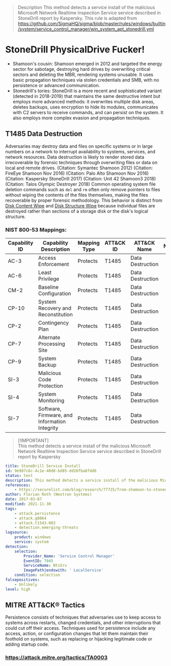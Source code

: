 > Description
> This method detects a service install of the malicious Microsoft Network Realtime Inspection Service service described in StoneDrill report by Kaspersky. This rule is adapted from https://github.com/SigmaHQ/sigma/blob/master/rules/windows/builtin/system/service_control_manager/win_system_apt_stonedrill.yml

# StoneDrill PhysicalDrive Fucker!
- Shamoon's cousin: Shamoon emerged in 2012 and targeted the energy sector for sabotage, destroying hard drives by overwriting critical sectors and deleting the MBR, rendering systems unusable. It uses basic propagation techniques via stolen credentials and SMB, with no persistence or advanced communication.
- Stonedrill's tories: StoneDrill is a more recent and sophisticated variant (detected in 2018-2019) that maintains the same destructive intent but employs more advanced methods: it overwrites multiple disk areas, deletes backups, uses encryption to hide its modules, communicates with C2 servers to receive commands, and can persist on the system. It also employs more complex evasion and propagation techniques.

## T1485 Data Destruction
Adversaries may destroy data and files on specific systems or in large numbers on
a network to interrupt availability to systems, services, and network resources.
Data destruction is likely to render stored data irrecoverable by forensic techniques
through overwriting files or data on local and remote drives.
(Citation: Symantec Shamoon 2012)
(Citation: FireEye Shamoon Nov 2016)
(Citation: Palo Alto Shamoon Nov 2016)
(Citation: Kaspersky StoneDrill 2017)
(Citation: Unit 42 Shamoon3 2018)
(Citation: Talos Olympic Destroyer 2018) 
Common operating system file deletion commands such as <code>del</code> and <code>rm</code>
often only remove pointers to files without wiping the contents of the files themselves,
making the files recoverable by proper forensic methodology. This behavior is distinct from
[Disk Content Wipe](https://attack.mitre.org/techniques/T1561/001/) and [Disk Structure Wipe](https://attack.mitre.org/techniques/T1561/002/) because individual files are destroyed rather than sections of a storage disk or the disk's logical structure.

### NIST 800-53 Mappings:
| Capability ID | Capability Description                       | Mapping Type | ATT&CK ID | ATT&CK Name      | Notes            |
|---------------|---------------------------------------------|--------------|-----------|------------------|------------------|
| AC-3          | Access Enforcement                          | Protects     | T1485     | Data Destruction |                  |
| AC-6          | Least Privilege                            | Protects     | T1485     | Data Destruction |                  |
| CM-2          | Baseline Configuration                     | Protects     | T1485     | Data Destruction |                  |
| CP-10         | System Recovery and Reconstitution        | Protects     | T1485     | Data Destruction |                  |
| CP-2          | Contingency Plan                           | Protects     | T1485     | Data Destruction |                  |
| CP-7          | Alternate Processing Site                  | Protects     | T1485     | Data Destruction |                  |
| CP-9          | System Backup                             | Protects     | T1485     | Data Destruction |                  |
| SI-3          | Malicious Code Protection                  | Protects     | T1485     | Data Destruction |                  |
| SI-4          | System Monitoring                         | Protects     | T1485     | Data Destruction |                  |
| SI-7          | Software, Firmware, and Information Integrity | Protects | T1485     | Data Destruction |                  |

> [!IMPORTANT]\
> This method detects a service install of the malicious Microsoft Network Realtime Inspection Service service described in StoneDrill report by Kaspersky

```yaml
title: StoneDrill Service Install
id: 9e987c6c-4c1e-40d8-bd85-dd26fba8fdd6
status: test
description: This method detects a service install of the malicious Microsoft Network Realtime Inspection Service service described in StoneDrill report by Kaspersky
references:
    - https://securelist.com/blog/research/77725/from-shamoon-to-stonedrill/
author: Florian Roth (Nextron Systems)
date: 2017-03-07
modified: 2021-11-30
tags:
    - attack.persistence
    - attack.g0064
    - attack.t1543.003
    - detection.emerging-threats
logsource:
    product: windows
    service: system
detection:
    selection:
        Provider_Name: 'Service Control Manager'
        EventID: 7045
        ServiceName: NtsSrv
        ImagePath|endswith: ' LocalService'
    condition: selection
falsepositives:
    - Unlikely
level: high
```

## MITRE ATT&CK® Tactics
Persistence consists of techniques that adversaries use to keep access to systems across restarts, changed credentials, and other interruptions that could cut off their access. Techniques used for persistence include any access, action, or configuration changes that let them maintain their foothold on systems, such as replacing or hijacking legitimate code or adding startup code.
### https://attack.mitre.org/tactics/TA0003
